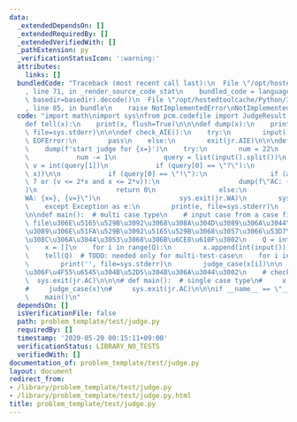 ```yaml
---
data:
  _extendedDependsOn: []
  _extendedRequiredBy: []
  _extendedVerifiedWith: []
  _pathExtension: py
  _verificationStatusIcon: ':warning:'
  attributes:
    links: []
  bundledCode: "Traceback (most recent call last):\n  File \"/opt/hostedtoolcache/Python/3.9.0/x64/lib/python3.9/site-packages/onlinejudge_verify/documentation/build.py\"\
    , line 71, in _render_source_code_stat\n    bundled_code = language.bundle(stat.path,\
    \ basedir=basedir).decode()\n  File \"/opt/hostedtoolcache/Python/3.9.0/x64/lib/python3.9/site-packages/onlinejudge_verify/languages/python.py\"\
    , line 85, in bundle\n    raise NotImplementedError\nNotImplementedError\n"
  code: "import math\nimport sys\nfrom pcm.codefile import JudgeResult as jr\n\n\n\
    def tell(x):\n    print(x, flush=True)\n\n\ndef dump(x):\n    print(x, ': by judge',\
    \ file=sys.stderr)\n\n\ndef check_AIE():\n    try:\n        input()\n    except\
    \ EOFError:\n        pass\n    else:\n        exit(jr.AIE)\n\n\ndef judge_case(x):\n\
    \    dump(f'start judge for {x=}')\n    try:\n        num = 22\n        while(num):\n\
    \            num -= 1\n            query = list(input().split())\n           \
    \ v = int(query[1])\n            if (query[0] == \"?\"):\n                tell(math.gcd(v,\
    \ x))\n\n            if (query[0] == \"!\"):\n                if (abs(v-x) <=\
    \ 7 or (v <= 2*x and x <= 2*v)):\n                    dump(f\"AC: {x=}, {v=}\"\
    )\n                    return 0\n                else:\n                    dump(f\"\
    WA: {x=}, {v=}\")\n                    sys.exit(jr.WA)\n        sys.exit(jr.QLE)\n\
    \    except Exception as e:\n        print(e, file=sys.stderr)\n        sys.exit(jr.RE)\n\
    \n\ndef main():  # multi case type\n    # input case from a case file\n    # case\
    \ file\u306E\u5165\u529B\u3092\u3068\u308A\u304D\u3089\u306A\u3044\u3068solver-code\u304B\
    \u3089\u306E\u51FA\u529B\u3092\u5165\u529B\u3068\u3057\u3066\u53D7\u3051\u53D6\
    \u308C\u306A\u3044\u3053\u3068\u306B\u6CE8\u610F\u3002\n    Q = int(input())\n\
    \    x = []\n    for i in range(Q):\n        x.append(int(input()))\n\n    # judge\n\
    \    tell(Q)  # TODO: needed only for multi-test-case\n    for i in range(Q):\n\
    \        print('', file=sys.stderr)\n        judge_case(x[i])\n\n    # \u3053\u308C\
    \u306F\u4F55\u6545\u304B\u52D5\u304B\u306A\u3044\u3002\n    # check_AIE()\n  \
    \  sys.exit(jr.AC)\n\n\n# def main():  # single case type\n#     x = int(input())\n\
    #     judge_case(x)\n#     sys.exit(jr.AC)\n\n\nif __name__ == \"__main__\":\n\
    \    main()\n"
  dependsOn: []
  isVerificationFile: false
  path: problem_template/test/judge.py
  requiredBy: []
  timestamp: '2020-05-20 00:15:11+09:00'
  verificationStatus: LIBRARY_NO_TESTS
  verifiedWith: []
documentation_of: problem_template/test/judge.py
layout: document
redirect_from:
- /library/problem_template/test/judge.py
- /library/problem_template/test/judge.py.html
title: problem_template/test/judge.py
---
```

